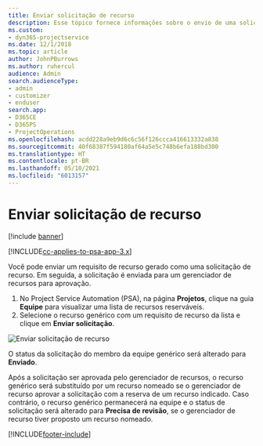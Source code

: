 ```yaml
---
title: Enviar solicitação de recurso
description: Esse tópico fornece informações sobre o envio de uma solicitação para um recurso do projeto.
ms.custom:
- dyn365-projectservice
ms.date: 12/1/2018
ms.topic: article
author: JohnPBurrows
ms.author: ruhercul
audience: Admin
search.audienceType:
- admin
- customizer
- enduser
search.app:
- D365CE
- D365PS
- ProjectOperations
ms.openlocfilehash: acdd228a9eb9d6c6c56f126ccca416613332a838
ms.sourcegitcommit: 40f68387f594180af64a5e5c748b6efa188bd300
ms.translationtype: HT
ms.contentlocale: pt-BR
ms.lasthandoff: 05/10/2021
ms.locfileid: "6013157"
---
```

# <a name="submitting-a-resource-request"></a>Enviar solicitação de recurso

[!include [banner](../includes/psa-now-project-operations.md)]

[!INCLUDE[cc-applies-to-psa-app-3.x](../includes/cc-applies-to-psa-app-3x.md)]

Você pode enviar um requisito de recurso gerado como uma solicitação de recurso. Em seguida, a solicitação é enviada para um gerenciador de recursos para aprovação.

1. No Project Service Automation (PSA), na página **Projetos**, clique na guia **Equipe** para visualizar uma lista de recursos reserváveis. 
2. Selecione o recurso genérico com um requisito de recurso da lista e clique em **Enviar solicitação**.

![Enviar solicitação de recurso](media/RM-how-to-18.png)

O status da solicitação do membro da equipe genérico será alterado para **Enviado**.

Após a solicitação ser aprovada pelo gerenciador de recursos, o recurso genérico será substituído por um recurso nomeado se o gerenciador de recurso aprovar a solicitação com a reserva de um recurso indicado. Caso contrário, o recurso genérico permanecerá na equipe e o status de solicitação será alterado para **Precisa de revisão**, se o gerenciador de recurso tiver proposto um recurso nomeado.


[!INCLUDE[footer-include](../includes/footer-banner.md)]